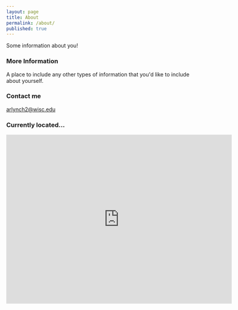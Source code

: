 ```yaml
---
layout: page
title: About
permalink: /about/
published: true
---
```


Some information about you!

### More Information

A place to include any other types of information that you'd like to include about yourself.

### Contact me

[arlynch2@wisc.edu](mailto:arlynch2@wisc.edu)

### Currently located...
<p style="text-align: center;"> <iframe src="https://www.google.com/maps/embed?pb=!1m18!1m12!1m3!1d186491.69935846192!2d-89.54650412590995!3d43.08490806776006!2m3!1f0!2f0!3f0!3m2!1i1024!2i768!4f13.1!3m3!1m2!1s0x8806536d3a2019ff%3A0x4e0cfcb5ba484198!2sMadison%2C%20WI!5e0!3m2!1sen!2sus!4v1570585132176!5m2!1sen!2sus" width="600" height="450" frameborder="0" style="border:0;" allowfullscreen=""></iframe></p>

